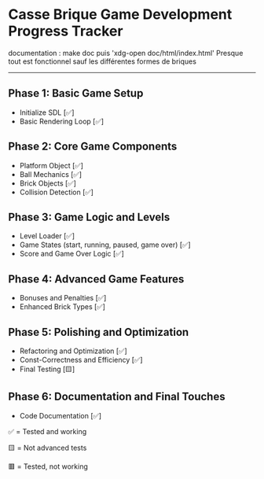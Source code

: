 # Casse Brique Game Development Progress Tracker


documentation : make doc puis 'xdg-open doc/html/index.html'
Presque tout est fonctionnel sauf les différentes formes de briques

--------------------------------------------------------------------------------------------------------------------


## Phase 1: Basic Game Setup
-  Initialize SDL [✅]
-  Basic Rendering Loop [✅]

## Phase 2: Core Game Components
-  Platform Object [✅]
-  Ball Mechanics [✅]
-  Brick Objects [✅]
-  Collision Detection [✅]

## Phase 3: Game Logic and Levels
-  Level Loader [✅]
-  Game States (start, running, paused, game over) [✅]
-  Score and Game Over Logic [✅]

## Phase 4: Advanced Game Features
-  Bonuses and Penalties [✅]
-  Enhanced Brick Types [✅]

## Phase 5: Polishing and Optimization
-  Refactoring and Optimization [✅]
-  Const-Correctness and Efficiency [✅]
-  Final Testing [🟨]

## Phase 6: Documentation and Final Touches
-  Code Documentation [✅]


✅ = Tested and working

🟨 = Not advanced tests

🟥 = Tested, not working